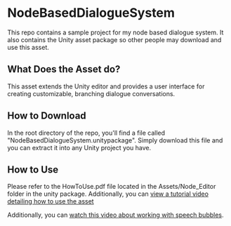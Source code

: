 # NodeBasedDialogueSystem

This repo contains a sample project for my node based dialogue system. It also contains the Unity asset package so other people may download and use this asset.

## What Does the Asset do?

This asset extends the Unity editor and provides a user interface for creating customizable, branching dialogue conversations.

## How to Download

In the root directory of the repo, you'll find a file called "NodeBasedDialogueSystem.unitypackage". Simply download this file and you can extract it into any Unity project you have.

## How to Use

Please refer to the HowToUse.pdf file located in the Assets/Node_Editor folder in the unity package. Additionally, you can [view a tutorial video detailing how to use the asset](https://youtu.be/lCHmfbOH5iI)

Additionally, you can [watch this video about working with speech bubbles](https://www.youtube.com/watch?v=U3Y4K0q5zoY&feature=youtu.be).
